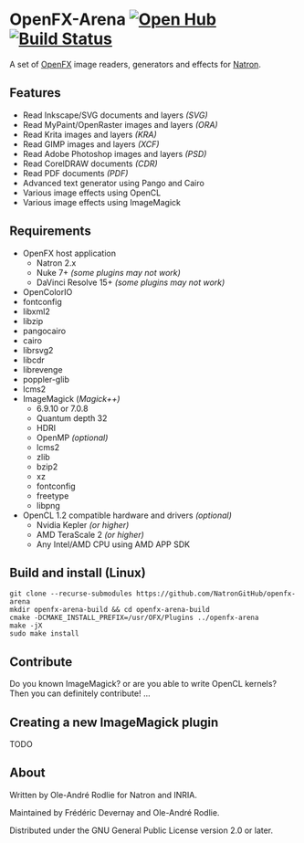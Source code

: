 # OpenFX-Arena [![Open Hub](https://www.openhub.net/p/openfx-arena/widgets/project_thin_badge?format=gif&ref=Thin+badge)](https://www.openhub.net/p/openfx-arena?ref=Thin+badge) [![Build Status](https://travis-ci.org/NatronGitHub/openfx-arena.svg)](https://travis-ci.org/NatronGitHub/openfx-arena)

A set of [OpenFX](http://openfx.sf.net) image readers, generators and effects for [Natron](https://github.com/NatronGitHub/Natron).

## Features

 * Read Inkscape/SVG documents and layers *(SVG)*
 * Read MyPaint/OpenRaster images and layers *(ORA)*
 * Read Krita images and layers *(KRA)*
 * Read GIMP images and layers *(XCF)*
 * Read Adobe Photoshop images and layers *(PSD)*
 * Read CorelDRAW documents *(CDR)*
 * Read PDF documents *(PDF)*
 * Advanced text generator using Pango and Cairo
 * Various image effects using OpenCL
 * Various image effects using ImageMagick

## Requirements

 * OpenFX host application
   * Natron 2.x
   * Nuke 7+ *(some plugins may not work)*
   * DaVinci Resolve 15+ *(some plugins may not work)*
 * OpenColorIO
 * fontconfig
 * libxml2
 * libzip
 * pangocairo
 * cairo 
 * librsvg2
 * libcdr
 * librevenge
 * poppler-glib
 * lcms2
 * ImageMagick (*Magick++)*
   * 6.9.10 or 7.0.8
   * Quantum depth 32
   * HDRI
   * OpenMP *(optional)*
   * lcms2
   * zlib
   * bzip2
   * xz
   * fontconfig
   * freetype
   * libpng
 * OpenCL 1.2 compatible hardware and drivers *(optional)*
   * Nvidia Kepler *(or higher)*
   * AMD TeraScale 2 *(or higher)*
   * Any Intel/AMD CPU using AMD APP SDK


## Build and install (Linux)

```
git clone --recurse-submodules https://github.com/NatronGitHub/openfx-arena
mkdir openfx-arena-build && cd openfx-arena-build
cmake -DCMAKE_INSTALL_PREFIX=/usr/OFX/Plugins ../openfx-arena
make -jX
sudo make install
```

## Contribute

Do you known ImageMagick? or are you able to write OpenCL kernels? Then you can definitely contribute! ...

## Creating a new ImageMagick plugin

TODO

## About

Written by Ole-André Rodlie for Natron and INRIA.

Maintained by Frédéric Devernay and Ole-André Rodlie.

Distributed under the GNU General Public License version 2.0 or later.
